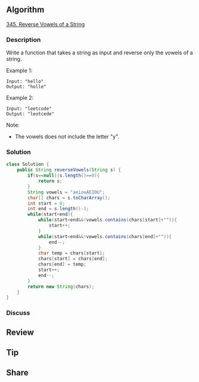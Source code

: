 ## Algorithm

[345. Reverse Vowels of a String](https://leetcode.com/problems/reverse-vowels-of-a-string/)

### Description

Write a function that takes a string as input and reverse only the vowels of a string.

Example 1:

```
Input: "hello"
Output: "holle"
```

Example 2:

```
Input: "leetcode"
Output: "leotcede"
```

Note:
- The vowels does not include the letter "y".


### Solution

```java
class Solution {
    public String reverseVowels(String s) {
        if(s==null||s.length()==0){
            return s;
        }
        String vowels = "aeiouAEIOU";
	    char[] chars = s.toCharArray();
	    int start = 0;
	    int end = s.length()-1;
        while(start<end){
            while(start<end&&!vowels.contains(chars[start]+"")){
                start++;
            }
            while(start<end&&!vowels.contains(chars[end]+"")){
                end--;
            }
            char temp = chars[start];
	    	chars[start] = chars[end];
	    	chars[end] = temp;
	    	start++;
	    	end--;
        }
        return new String(chars);
    }
}
```

### Discuss

## Review


## Tip


## Share
